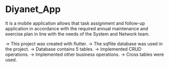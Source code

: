 # Diyanet_App

It is a mobile application allows that task assignment and follow-up application in accordance with the required annual maintenance and exercise plan in line with the needs of the System and Network team.

-> This project was created with flutter.
-> The sqflite database was used in the project.
-> Database contains 5 tables.
-> Implemented CRUD operations.
-> Implemented other business operations.
-> Cross tables were used.
